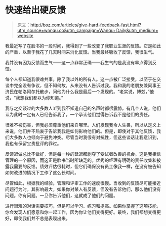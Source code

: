 # 快速给出硬反馈

> 原文：<http://boz.com/articles/give-hard-feedback-fast.html?utm_source=wanqu.co&utm_campaign=Wanqu+Daily&utm_medium=website>



我最近写了在脸书的一段时间，我得到了一些改变了我职业生涯的反馈。它是如此的严重，以至于我花了几天时间来消化反馈。当我最终吸收了反馈，我很生气。

我并没有因为反馈而生气——这一点非常正确——我生气的是我没有早点得到反馈。

每个人都知道我很难共事。除了我以外的所有人。这一点被广泛接受，以至于在交谈中完全没有争议，但不知何故，从来没有人告诉过我。我和我的老朋友兼同事王济民在帕洛阿尔托散步，问他为什么我是最后一个发现的。“老实说，博兹，”他说，“我想我们都以为你知道。”

我与之交谈过的大多数人听到我不知道自己的名声时都很震惊。有几个人说，他们认为此时一定有人已经告诉我了。一个承认他们觉得告诉我不是他们的责任。

很难不被伤害，但我必须尊重他们来自哪里。人们发现我令人生畏，所以从定义上来说，他们并不热衷于告诉我我是如何影响他们的。但是，即使对于其他反馈，我们大多数人也倾向于避免冲突。尽管当时我很有对抗性，但这些谈话让我意识到，我也有保留宝贵批评的罪过。

反馈迟做总比不做好，但是每一秒的延迟都剥夺了受试者改善的机会。这是我相信管理的一个原因，而这正是脸书当时所缺乏的。优秀的经理有明确的责任收集和披露我需要的反馈。绩效评估很耗时，但它们确保没有员工像我一样，在没有被告知如何改进的情况下工作了这么长时间。

尽管如此，根据我的经验，管理和评审工作的速度很慢。当收到的反馈尽可能接近问题行为时，其影响最大。如果你对某人有反馈，但没有告诉他们，那么他们没有问题。你有问题。一旦你告诉他们，这就成了他们的问题。

进行艰难的对话需要技巧，但是可以学习、练习和提高。如果你掌握了这项技能，你会发现人们愿意和你一起工作，因为你让他们变得更好。最终，我们都想变得更好，即使我们并不总是表现出来。

